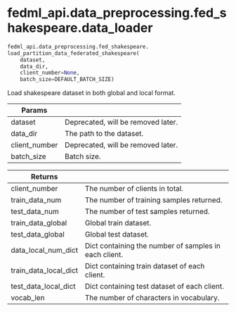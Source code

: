 # fedml_api.data_preprocessing.fed_shakespeare.data_loader

``` python
fedml_api.data_preprocessing.fed_shakespeare.
load_partition_data_federated_shakespeare(
    dataset, 
    data_dir, 
    client_number=None, 
    batch_size=DEFAULT_BATCH_SIZE)
```

<p>Load shakespeare dataset in both global and local format.</p>

|__Params__ | |
|-|-|
| dataset | Deprecated, will be removed later. |
| data_dir | The path to the dataset. |
| client_number | Deprecated, will be removed later. |
| batch_size | Batch size. |

| __Returns__ | |
|-|-|
| client_number| The number of clients in total. |
| train_data_num | The number of training samples returned. |
| test_data_num | The number of test samples returned. |
| train_data_global | Global train dataset. |
| test_data_global |  Global test dataset. |
| data_local_num_dict | Dict containing the number of samples in each client. |
| train_data_local_dict | Dict containing train dataset of each client. |
| test_data_local_dict | Dict containing test dataset of each client. |
| vocab_len | The number of characters in vocabulary. |
